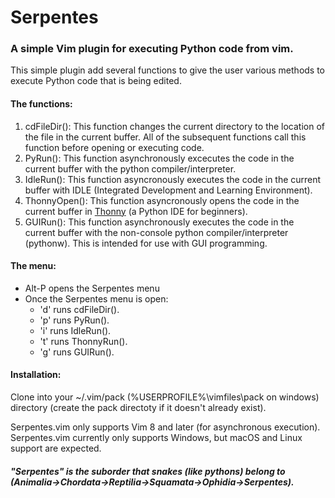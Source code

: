# Serpentes
### A simple Vim plugin for executing Python code from vim.

This simple plugin add several functions to give the user various methods to execute Python code that is being edited.

#### The functions:
1. cdFileDir(): This function changes the current directory to the location of the file in the current buffer.  All of the subsequent functions call this function before opening or executing code.
1. PyRun(): This function asynchronously excecutes the code in the current buffer with the python compiler/interpreter.
1. IdleRun(): This function asyncronously executes the code in the current buffer with IDLE (Integrated Development and Learning Environment).
1. ThonnyOpen(): This function asyncronously opens the code in the current buffer in [Thonny](http://thonny.org/) (a Python IDE for beginners).
1. GUIRun(): This function asynchronously executes the code in the current buffer with the non-console python compiler/interpreter (pythonw).  This is intended for use with GUI programming.

#### The menu:
- Alt-P opens the Serpentes menu
- Once the Serpentes menu is open:
  - 'd' runs cdFileDir().
  - 'p' runs PyRun().
  - 'i' runs IdleRun().
  - 't' runs ThonnyRun().
  - 'g' runs GUIRun().

#### Installation:
Clone into your ~/.vim/pack (%USERPROFILE%\vimfiles\pack on windows) directory (create the pack directoty if it doesn't already exist).
  
  Serpentes.vim only supports Vim 8 and later (for asynchronous execution).
  Serpentes.vim currently only supports Windows, but macOS and Linux support are expected.


##### "Serpentes" is the suborder that snakes (like pythons) belong to (Animalia->Chordata->Reptilia->Squamata->Ophidia->Serpentes).
